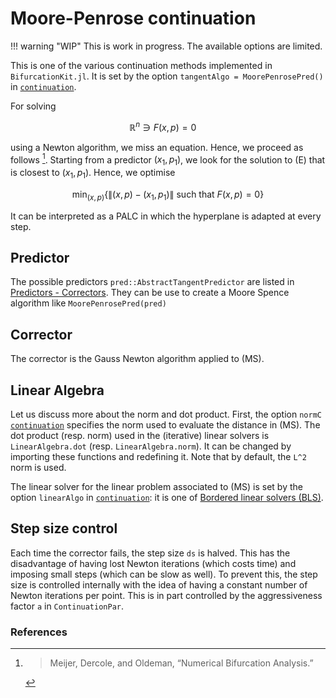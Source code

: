 # Moore-Penrose continuation

!!! warning "WIP"
    This is work in progress. The available options are limited.

This is one of the various continuation methods implemented in `BifurcationKit.jl`. It is set by the option `tangentAlgo = MoorePenrosePred()` in [`continuation`](@ref).

For solving 

$$\mathbb R^n\ni F(x,p) = 0 \quad\tag{E}$$

using a Newton algorithm, we miss an equation. Hence, we proceed as follows [^Meijer]. Starting from a predictor $(x_1,p_1)$, we look for the solution to (E) that is closest to $(x_1,p_1)$. Hence, we optimise

$$\min_{(x,p)} \{ \|(x,p)-(x_1,p_1)\| \text{ such that } F(x,p)=0\} \tag{MS}$$  

It can be interpreted as a PALC in which the hyperplane is adapted at every step.  

## Predictor

The possible predictors `pred::AbstractTangentPredictor` are listed in [Predictors - Correctors](@ref). They can be use to create a Moore Spence algorithm  like `MoorePenrosePred(pred)`

## Corrector

The corrector is the Gauss Newton algorithm applied to (MS).

## Linear Algebra

Let us discuss more about the norm and dot product. First, the option `normC` [`continuation`](@ref) specifies the norm used to evaluate the distance in (MS). The dot product (resp. norm) used in the (iterative) linear solvers is `LinearAlgebra.dot` (resp. `LinearAlgebra.norm`). It can be changed by importing these functions and redefining it. Note that by default, the ``L^2`` norm is used.

The linear solver for the linear problem associated to (MS) is set by the option `linearAlgo` in [`continuation`](@ref): it is one of [Bordered linear solvers (BLS)](@ref).


## Step size control

Each time the corrector fails, the step size ``ds`` is halved. This has the disadvantage of having lost Newton iterations (which costs time) and imposing small steps (which can be slow as well). To prevent this, the step size is controlled internally with the idea of having a constant number of Newton iterations per point. This is in part controlled by the aggressiveness factor `a` in `ContinuationPar`. 


### References

[^Meijer]:> Meijer, Dercole, and Oldeman, “Numerical Bifurcation Analysis.”
